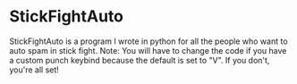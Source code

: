 # StickFightAuto
StickFightAuto is a program I wrote in python for all the people who want to auto spam in stick fight. Note: You will have to change the code if you have a custom punch keybind because the default is set to "V". If you don't, you're all set!
